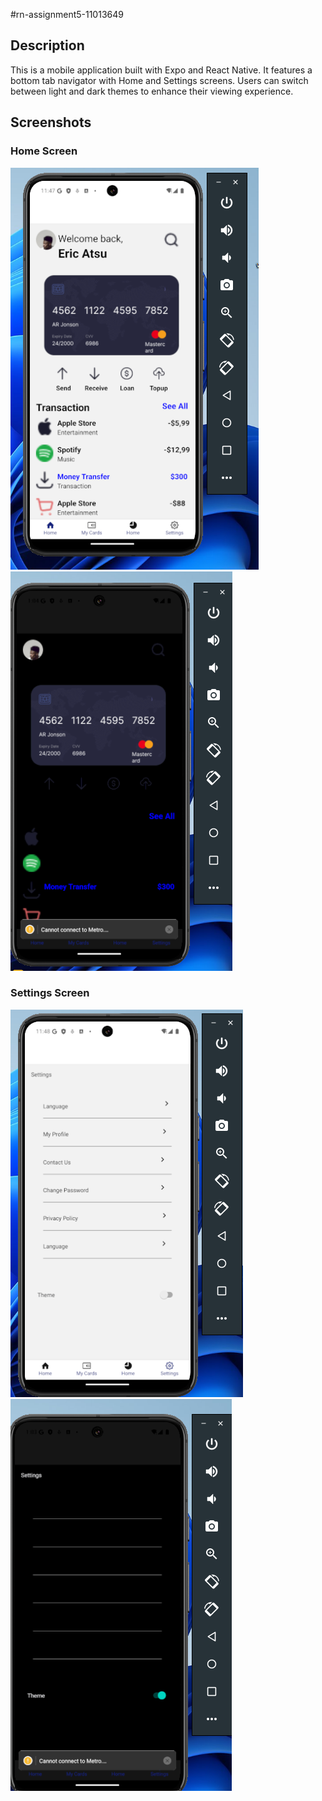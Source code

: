 #rn-assignment5-11013649

## Description

This is a mobile application built with Expo and React Native. It features a bottom tab navigator with Home and Settings screens. Users can switch between light and dark themes to enhance their viewing experience.

## Screenshots

### Home Screen

![Home Screen - Light](../assets/Screenshot1.png)
![Home Screen - Dark](../assets/Screenshot%204.png)

### Settings Screen

![Settings Screen - Light](../assets/Screenshot%202.png)
![Settings Screen - Dark](../assets/Screenshot%203.png)

